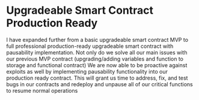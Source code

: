 # Upgradeable Smart Contract Production Ready

I have expanded further from a basic upgradeable smart contract MVP to full professional production-ready upgradeable smart contract with pausability implementation. Not only do we solve 
all our main issues with our previous MVP contract (upgrading/adding  variables and function to storage and functional contract) We are now able to be proactive against exploits as well
by implementing pausability functionality into our production ready contract. This will grant us time to address, fix, and test bugs in our contracts and redeploy and unpause all of our critical
functions to resume normal operations
